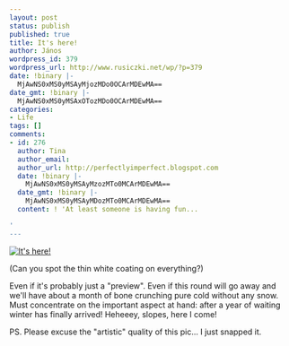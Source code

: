 ```yaml
---
layout: post
status: publish
published: true
title: It's here!
author: János
wordpress_id: 379
wordpress_url: http://www.rusiczki.net/wp/?p=379
date: !binary |-
  MjAwNS0xMS0yMSAyMjozMDo0OCArMDEwMA==
date_gmt: !binary |-
  MjAwNS0xMS0yMSAxOTozMDo0OCArMDEwMA==
categories:
- Life
tags: []
comments:
- id: 276
  author: Tina
  author_email: 
  author_url: http://perfectlyimperfect.blogspot.com
  date: !binary |-
    MjAwNS0xMS0yMSAyMzozMTo0MCArMDEwMA==
  date_gmt: !binary |-
    MjAwNS0xMS0yMSAyMDozMTo0MCArMDEwMA==
  content: ! 'At least someone is having fun...

'
---
```

<p><a href="http://www.flickr.com/photos/janos/65614700/"><img src="http://static.flickr.com/35/65614700_fe6658811b.jpg" alt="It's here!" border="0" class="image" /></a></p>
<p>(Can you spot the thin white coating on everything?) </p>
<p>Even if it's probably just a "preview". Even if this round will go away and we'll have about a month of bone crunching pure cold without any snow. Must concentrate on the important aspect at hand: after a year of waiting winter has finally arrived! Heheeey, slopes, here I come!</p>
<p>PS. Please excuse the "artistic" quality of this pic... I just snapped it.</p>
